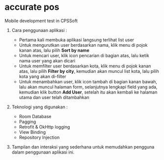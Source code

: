 # accurate pos

Mobile development test in CPSSoft

1. Cara penggunaan aplikasi :
   - Pertama kali membuka aplikasi langsung terlihat list user
   - Untuk mengurutkan user berdasarkan nama, klik menu di pojok kanan atas, lalu pilih **Sort by name**
   - Untuk mencari user, klik icon pencarian di bagian atas, lalu ketik nama user yang akan dicari
   - Untuk memfilter user berdasarkan kota, klik menu di pojok kanan atas, lalu pilih **Filter by city**, kemudian akan muncul list kota, lalu pilih kota yang akan di-filter
   - Untuk menambahkan user, klik icon tambah di bagian kanan bawah, lalu akan muncul halaman form, selanjutnya lengkapi field yang ada, kemudian klik button **Add User**, setelah itu akan kembali ke halaman utama dan user telah ditambahkan

2. Teknologi yang digunakan :
   - Room Database
   - Pagging
   - Retrofit & OkHttp logging
   - View Binding
   - Repository Injection

3. Tampilan dan interaksi yang sederhana untuk memudahkan pengguna dalam penggunaan aplikasi ini.
